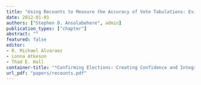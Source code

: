 ```yaml
---
title: "Using Recounts to Measure the Accuracy of Vote Tabulations: Evidence from New Hampshire Elections 1946-2002"
date: 2012-01-01
authors: ["Stephen D. Ansolabehere", admin]
publication_types: ["chapter"]
abstract: ""
featured: false
editor:
- R. Michael Alvaraez
- Lonna Atkeson
- Thad E. Hall
container-title: "*Confirming Elections: Creating Confidence and Integrity through Election Auditing*"
url_pdf: "papers/recounts.pdf"
---
```


